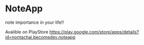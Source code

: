 # NoteApp 
note importance in your life!!

Avalible on PlayStore https://play.google.com/store/apps/details?id=nontachai.becomedev.noteapp



